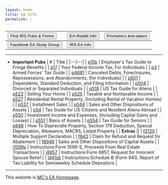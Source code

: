 ```yaml
---
layout: home
title: EA Info
permalink: /
---
```


<script>
function buttonEA() { window.open("https://www.irs.gov/tax-professionals/enrolled-agents"); }
function buttonForms() { window.open("https://www.irs.gov/forms-instructions"); }
function buttonReddit() { window.open("https://www.reddit.com/r/enrolledagent/"); }
function buttonFB() { window.open("https://www.facebook.com/groups/eastudygroup"); }
function buttonPM() { window.open("https://www.prometric.com/test-takers/search/irs"); }
</script>

| <button onclick="buttonForms()">Find IRS Pubs & Forms</button> | <button onclick="buttonReddit()">EA-Reddit Info</button> | <button onclick="buttonPM()">Prometrics test-takers</button> |
|:-|:-|:-
|  <button onclick="buttonFB()">Facebook EA Study Group</button> | <button onclick="buttonEA()">IRS EA Info</button> |

---

- **Important Pubs**
| # | Title |
|:--|:--|
| [p15b](/ea/pmd/view.p15b) | Employer's Tax Guide to Fringe Benefits |
| [p17](/ea/pmd/view.p17) | Your Federal Income Tax, For Individuals |
| [p3](/ea/pmd/view.p3) | Armed Forces' Tax Guide |
| [p4681](/ea/pmd/view.p4681) | Canceled Debts, Foreclosures, Repossessions, and Abandonments, (for Individuals) |
| [p501](/ea/pmd/view.p501) | Dependents, Standard Deduction, and Filing Information |
| [p504](/ea/pmd/view.p504) | Divorced or Separated Individuals |
| [p519](/ea/pmd/view.p519) | US Tax Guide for Aliens |
| [p523](/ea/pmd/view.p523) | Selling Your Home |
| [p525](/ea/pmd/view.p525) | Taxable and Nontaxable  Income |
| [p527](/ea/pmd/view.p527) | Residential Rental Property,  (Including Rental of Vacation Homes) |
| [p537](/ea/pmd/view.p537) | Installment Sales |
| [p544](/ea/pmd/view.p544) | Sales and Other  Dispositions of  Assets |
| [p54](/ea/pmd/view.p54) | Tax Guide for US Citizens and Resident Aliens Abroad |
| [p550](/ea/pmd/view.p550) | Investment Income and Expenses, (Including Capital Gains and Losses)  |
| [p551](/ea/pmd/view.p551) | Basis of Assets |
| [p554](/ea/pmd/view.p554) | Tax Guide for Seniors |
| [p946](/ea/pmd/view.p946) | How To Depreciate Property, Section 179 Deduction, Special Depreciation, Allowance, MACRS, Listed Property |
| **Extras** ||
| [f2120](/ea/pmd/view.f2120) | Multiple Support Declaration |
| [f843](/ea/pmd/view.f843) | Claim for Refund and Request for Abatement |
| [f8949](/ea/pmd/view.f8949) | Sales and Other Dispositions of Capital Assets |
| [i1099s](/ea/pmd/view.i1099s) | Instructions:Form 1099-S, Proceeds From Real Estate Transactions |
| [i8857](/ea/pmd/view.i8857) | Instructions:Form 8857,  Request for Innocent Spouse Relief |
| [i941sb](/ea/pmd/view.i941sb) | Instructions:Schedule B (Form 941), Report of Tax Liability for Semiweekly Schedule Depositors |

---

This website is [MC's EA Homepage](https://mcc-us.github.io/ea/).